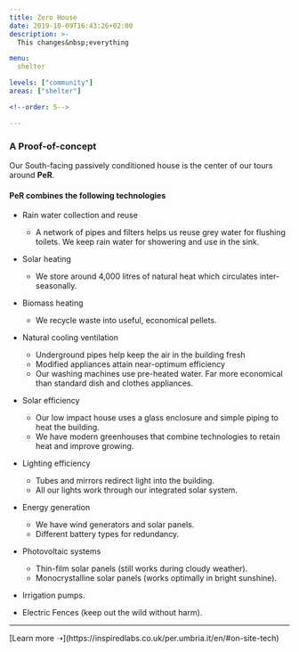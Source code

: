 ```yaml
---
title: Zero House
date: 2019-10-09T16:43:26+02:00
description: >-
  This changes&nbsp;everything

menu:
  shelter

levels: ["community"]
areas: ["shelter"]

<!--order: 5-->

---
```


### A Proof-of-concept 

Our South-facing passively conditioned house is the center of our tours around **PeR**. 

#### **PeR** combines the following technologies 

- Rain water collection and reuse
	- A network of pipes and filters helps us reuse grey water for flushing toilets. We keep rain water for showering and use in the sink.
- Solar heating
	- We store around 4,000 litres of natural heat which circulates inter­seasonally.
- Biomass heating
	- We recycle waste into useful, economical pellets.
- Natural cooling ventilation
	- Underground pipes help keep the air in the building fresh
	- Modified appliances attain near-optimum efficiency
	- Our washing machines use pre-heated water. Far more economical than standard dish and clothes appliances.


- Solar efficiency
	- Our low impact house uses a glass enclosure and simple piping to heat the building.
	- We have modern greenhouses that combine technologies to retain heat and improve growing.
- Lighting efficiency
	- Tubes and mirrors redirect light into the building.
	- All our lights work through our integrated solar system.
- Energy generation
	- We have wind generators and solar panels.
	- Different battery types for redundancy.
- Photovoltaic systems
	- Thin-film solar panels (still works during cloudy weather).
	- Monocrystalline solar panels (works optimally in bright sunshine).
- Irrigation pumps.
- Electric Fences (keep out the wild without harm).

<hr/>
[Learn more ➝](https://inspiredlabs.co.uk/per.umbria.it/en/#on-site-tech)